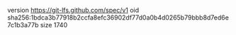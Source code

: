 version https://git-lfs.github.com/spec/v1
oid sha256:1bdca3b77918b2ccfa8efc36902df77d0a0b4d0265b79bbb8d7ed6e7c1b3a77b
size 1740
